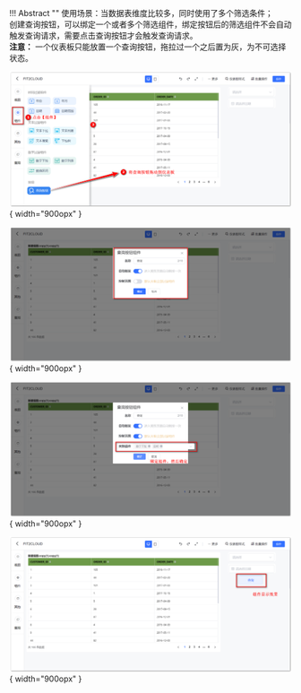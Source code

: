 
!!! Abstract ""
    使用场景：当数据表维度比较多，同时使用了多个筛选条件；  
    创建查询按钮，可以绑定一个或者多个筛选组件，绑定按钮后的筛选组件不会自动触发查询请求，需要点击查询按钮才会触发查询请求。  
    **注意：** 一个仪表板只能放置一个查询按钮，拖拉过一个之后置为灰，为不可选择状态。

![查询按钮组件](../../img/dashboard_generation/查询按钮组件.png){ width="900opx" }

![查询按钮组件](../../img/dashboard_generation/查询按钮组件_设置.png){ width="900opx" }

![查询按钮组件](../../img/dashboard_generation/查询按钮组件_关联.png){ width="900opx" }

![查询按钮组件](../../img/dashboard_generation/查询按钮组件_显示效果.png){ width="900opx" }